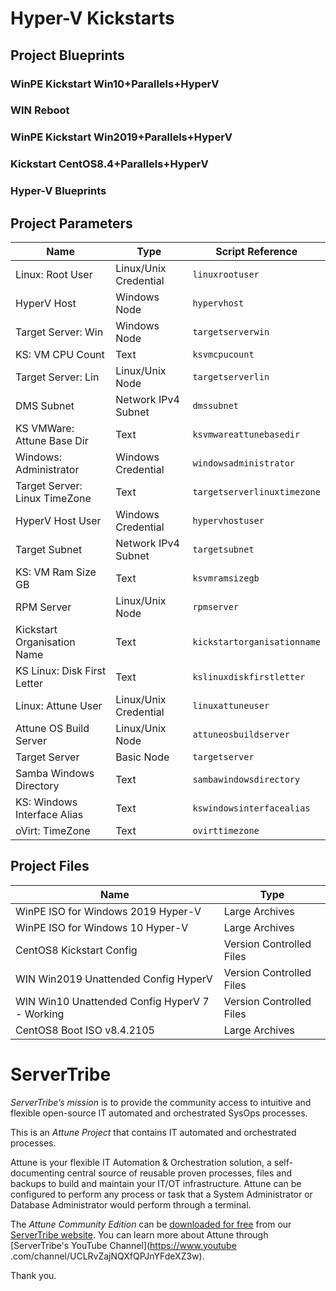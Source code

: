 
# Hyper-V Kickstarts




## Project Blueprints


### WinPE Kickstart Win10+Parallels+HyperV


### WIN Reboot


### WinPE Kickstart Win2019+Parallels+HyperV


### Kickstart CentOS8.4+Parallels+HyperV


### Hyper-V Blueprints





## Project Parameters


| Name | Type | Script Reference |
| ---- | ---- | ---------------- |
| Linux: Root User | Linux/Unix Credential | `linuxrootuser` |
| HyperV Host | Windows Node | `hypervhost` |
| Target Server: Win | Windows Node | `targetserverwin` |
| KS: VM CPU Count | Text | `ksvmcpucount` |
| Target Server: Lin | Linux/Unix Node | `targetserverlin` |
| DMS Subnet | Network IPv4 Subnet | `dmssubnet` |
| KS VMWare: Attune Base Dir | Text | `ksvmwareattunebasedir` |
| Windows: Administrator | Windows Credential | `windowsadministrator` |
| Target Server: Linux TimeZone | Text | `targetserverlinuxtimezone` |
| HyperV Host User | Windows Credential | `hypervhostuser` |
| Target Subnet | Network IPv4 Subnet | `targetsubnet` |
| KS: VM Ram Size GB | Text | `ksvmramsizegb` |
| RPM Server | Linux/Unix Node | `rpmserver` |
| Kickstart Organisation Name | Text | `kickstartorganisationname` |
| KS Linux: Disk First Letter | Text | `kslinuxdiskfirstletter` |
| Linux: Attune User | Linux/Unix Credential | `linuxattuneuser` |
| Attune OS Build Server | Linux/Unix Node | `attuneosbuildserver` |
| Target Server | Basic Node | `targetserver` |
| Samba Windows Directory | Text | `sambawindowsdirectory` |
| KS: Windows Interface Alias | Text | `kswindowsinterfacealias` |
| oVirt: TimeZone | Text | `ovirttimezone` |




## Project Files


| Name | Type |
| ---- | ---- |
| WinPE ISO for Windows 2019 Hyper-V | Large Archives |
| WinPE ISO for Windows 10 Hyper-V | Large Archives |
| CentOS8 Kickstart Config | Version Controlled Files |
| WIN Win2019 Unattended Config HyperV | Version Controlled Files |
| WIN Win10 Unattended Config HyperV 7 - Working | Version Controlled Files |
| CentOS8 Boot ISO v8.4.2105 | Large Archives |




# ServerTribe

*ServerTribe’s mission* is to provide the community access to intuitive and
flexible open-source IT automated and orchestrated SysOps processes.

This is an *Attune Project* that contains IT automated and orchestrated
processes.

Attune is your flexible IT Automation & Orchestration solution, a
self-documenting central source of reusable proven processes, files and
backups to build and maintain your IT/OT infrastructure. Attune can be
configured to perform any process or task that a System Administrator or
Database Administrator would perform through a terminal.

The *Attune Community Edition* can be
[downloaded for free](https://www.servertribe.com/comunity-edition/)
from our [ServerTribe website](https://www.servertribe.com/). You can learn
more about Attune through [ServerTribe's YouTube Channel](https://www.youtube
.com/channel/UCLRvZajNQXfQPJnYFdeXZ3w).


Thank you.
